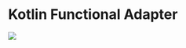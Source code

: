 # Kotlin Functional Adapter

[![](https://jitpack.io/v/tmorcinek/kotlin-functional-adapter.svg)](https://jitpack.io/#tmorcinek/kotlin-functional-adapter)

